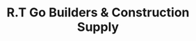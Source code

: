 ---
title: "R.T Go Builders & Construction Supply"
url: /gerona/r-t-go-builders-and-construction-supply/
shop: trade
---